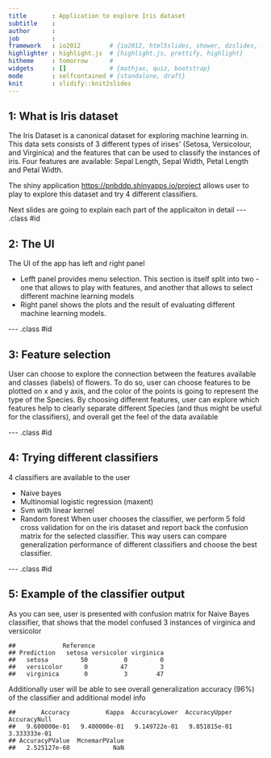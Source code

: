 ```yaml
---
title       : Application to explore Iris dataset
subtitle    : 
author      : 
job         : 
framework   : io2012        # {io2012, html5slides, shower, dzslides, ...}
highlighter : highlight.js  # {highlight.js, prettify, highlight}
hitheme     : tomorrow      # 
widgets     : []            # {mathjax, quiz, bootstrap}
mode        : selfcontained # {standalone, draft}
knit        : slidify::knit2slides
---
```


## 1: What is Iris dataset

The Iris Dataset is a canonical dataset for exploring machine learning in.
This data sets consists of 3 different types of irises' (Setosa, Versicolour, and Virginica) and the features that can be used to classify the instances of iris. Four features are available: Sepal Length, Sepal Width, Petal Length and Petal Width.

The shiny application https://pnbddp.shinyapps.io/project allows user to play to explore this dataset and try 4 different classifiers. 

Next slides are going to explain each part of the applicaiton in detail 
--- .class #id 

## 2: The UI

The UI of the app has left and right panel
* Lefft panel provides menu selection. This section is itself split into two - one that allows to play with features, and another that allows to select different machine learning models
* Right panel shows the plots and the result of evaluating different machine learning models.

--- .class #id 

## 3: Feature selection
User can choose to explore the connection between the features available and classes (labels) of flowers. To do so, user can choose features to be plotted on x and y axis, and the color of the points is going to represent the type of the Species. By choosing different features, user can explore which features help to clearly separate different Species (and thus might be useful for the classifiers), and overall get the feel of the data available


--- .class #id 

## 4: Trying different classifiers
4 classifiers are available to the user
* Naive bayes
* Multinomial logistic regression (maxent)
* Svm with linear kernel
* Random forest
When user chooses the classifier, we perform 5 fold cross validation for on the iris dataset and report back the confusion matrix for the selected classifier. This way users can compare generalization performance of different classifiers and choose the best classifier.

--- .class #id

## 5: Example of the classifier output
As you can see, user is presented with confusion matrix for Naive Bayes classifier, that shows that the model confused 3 instances of virginica and versicolor

```
##             Reference
## Prediction   setosa versicolor virginica
##   setosa         50          0         0
##   versicolor      0         47         3
##   virginica       0          3        47
```
Additionally user will be able to see overall generalization accuracy (96%) of the classifier and additional model info

```
##       Accuracy          Kappa  AccuracyLower  AccuracyUpper   AccuracyNull 
##   9.600000e-01   9.400000e-01   9.149722e-01   9.851815e-01   3.333333e-01 
## AccuracyPValue  McnemarPValue 
##   2.525127e-60            NaN
```



